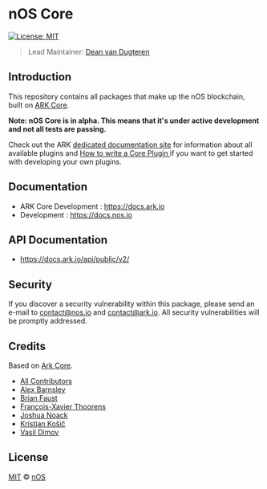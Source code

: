 # nOS Core

[![License: MIT](https://badgen.now.sh/badge/license/MIT/green)](https://opensource.org/licenses/MIT)

> Lead Maintainer: [Dean van Dugteren](https://github.com/deanpress)

## Introduction

This repository contains all packages that make up the nOS blockchain, built on [ARK Core](https://github.com/ArkEcosystem/core).

**Note: nOS Core is in alpha. This means that it's under active development and not all tests are passing.**

Check out the ARK [dedicated documentation site](https://docs.ark.io/guidebook/core/plugins/) for information about all available plugins and [How to write a Core Plugin
](https://docs.ark.io/tutorials/core/plugins/how-to-write-a-core-plugin.html) if you want to get started with developing your own plugins.

## Documentation

-   ARK Core Development : https://docs.ark.io
-   Development : https://docs.nos.io

## API Documentation

-   https://docs.ark.io/api/public/v2/

## Security

If you discover a security vulnerability within this package, please send an e-mail to contact@nos.io and contact@ark.io. All security vulnerabilities will be promptly addressed.

## Credits

Based on [Ark Core](https://github.com/ArkEcosystem).

-   [All Contributors](../../contributors)
-   [Alex Barnsley](https://github.com/alexbarnsley)
-   [Brian Faust](https://github.com/faustbrian)
-   [François-Xavier Thoorens](https://github.com/fix)
-   [Joshua Noack](https://github.com/supaiku0)
-   [Kristjan Košič](https://github.com/kristjank)
-   [Vasil Dimov](https://github.com/vasild)

## License

[MIT](LICENSE) © [nOS](https://nos.io)
